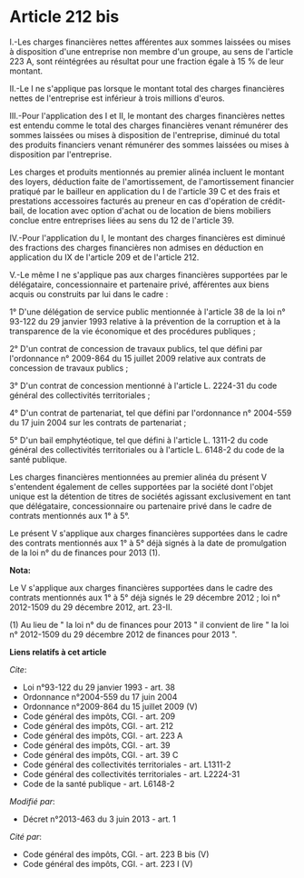 # Article 212 bis

I.-Les charges financières nettes afférentes aux sommes laissées ou mises à disposition d'une entreprise non membre d'un
groupe, au sens de l'article 223 A, sont réintégrées au résultat pour une fraction égale à 15 % de leur montant. 

II.-Le I ne s'applique pas lorsque le montant total des charges financières nettes de l'entreprise est inférieur à trois
millions d'euros. 

III.-Pour l'application des I et II, le montant des charges financières nettes est entendu comme le total des charges
financières venant rémunérer des sommes laissées ou mises à disposition de l'entreprise, diminué du total des produits
financiers venant rémunérer des sommes laissées ou mises à disposition par l'entreprise. 

Les charges et produits mentionnés au premier alinéa incluent le montant des loyers, déduction faite de l'amortissement, de
l'amortissement financier pratiqué par le bailleur en application du I de l'article 39 C et des frais et prestations
accessoires facturés au preneur en cas d'opération de crédit-bail, de location avec option d'achat ou de location de biens
mobiliers conclue entre entreprises liées au sens du 12 de l'article 39. 

IV.-Pour l'application du I, le montant des charges financières est diminué des fractions des charges financières non admises
en déduction en application du IX de l'article 209 et de l'article 212. 

V.-Le même I ne s'applique pas aux charges financières supportées par le délégataire, concessionnaire et partenaire privé,
afférentes aux biens acquis ou construits par lui dans le cadre : 

1° D'une délégation de service public mentionnée à l'article 38 de la loi n° 93-122 du 29 janvier 1993 relative à la
prévention de la corruption et à la transparence de la vie économique et des procédures publiques ; 

2° D'un contrat de concession de travaux publics, tel que défini par l'ordonnance n° 2009-864 du 15 juillet 2009 relative aux
contrats de concession de travaux publics ; 

3° D'un contrat de concession mentionné à l'article L. 2224-31 du code général des collectivités territoriales ; 

4° D'un contrat de partenariat, tel que défini par l'ordonnance n° 2004-559 du 17 juin 2004 sur les contrats de
partenariat ; 

5° D'un bail emphytéotique, tel que défini à l'article L. 1311-2 du code général des collectivités territoriales ou à
l'article L. 6148-2 du code de la santé publique. 

Les charges financières mentionnées au premier alinéa du présent V s'entendent également de celles supportées par la société
dont l'objet unique est la détention de titres de sociétés agissant exclusivement en tant que délégataire, concessionnaire ou
partenaire privé dans le cadre de contrats mentionnés aux 1° à 5°. 

Le présent V s'applique aux charges financières supportées dans le cadre des contrats mentionnés aux 1° à 5° déjà signés à la
date de promulgation de la loi n° du de finances pour 2013 (1).

**Nota:**

Le V s'applique aux charges financières supportées dans le cadre des contrats mentionnés aux 1° à 5° déjà signés le 29
décembre 2012 ; loi n° 2012-1509 du 29 décembre 2012, art. 23-II. 

(1) Au lieu de " la loi n° du de finances pour 2013 " il convient de lire " la loi n° 2012-1509 du 29 décembre 2012 de
finances pour 2013 ".

**Liens relatifs à cet article**

_Cite_:

  - Loi n°93-122 du 29 janvier 1993 - art. 38
  - Ordonnance n°2004-559 du 17 juin 2004
  - Ordonnance n°2009-864 du 15 juillet 2009 (V)
  - Code général des impôts, CGI. - art. 209
  - Code général des impôts, CGI. - art. 212
  - Code général des impôts, CGI. - art. 223 A
  - Code général des impôts, CGI. - art. 39
  - Code général des impôts, CGI. - art. 39 C
  - Code général des collectivités territoriales - art. L1311-2
  - Code général des collectivités territoriales - art. L2224-31
  - Code de la santé publique - art. L6148-2

_Modifié par_:

  - Décret n°2013-463 du 3 juin 2013 - art. 1

_Cité par_:

  - Code général des impôts, CGI. - art. 223 B bis (V)
  - Code général des impôts, CGI. - art. 223 I (V)
